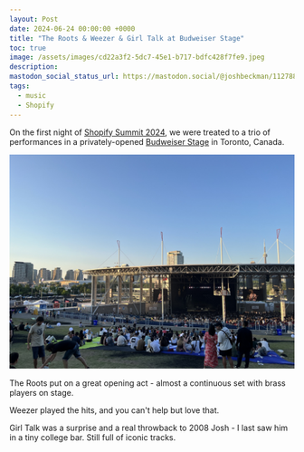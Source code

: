 ```yaml
---
layout: Post
date: 2024-06-24 00:00:00 +0000
title: "The Roots & Weezer & Girl Talk at Budweiser Stage"
toc: true
image: /assets/images/cd22a3f2-5dc7-45e1-b717-bdfc428f7fe9.jpeg
description: 
mastodon_social_status_url: https://mastodon.social/@joshbeckman/112788933035475890
tags: 
  - music
  - Shopify
---
```




On the first night of [Shopify Summit 2024](/blog/traveling/shopify-summit-2024), we were treated to a trio of performances in a privately-opened [Budweiser Stage](https://www.canadianamphitheatre.net/) in Toronto, Canada.

![IMG_3215](/assets/images/cd22a3f2-5dc7-45e1-b717-bdfc428f7fe9.jpeg)

The Roots put on a great opening act - almost a continuous set with brass players on stage. 

Weezer played the hits, and you can't help but love that.

Girl Talk was a surprise and a real throwback to 2008 Josh - I last saw him in a tiny college bar. Still full of iconic tracks.
